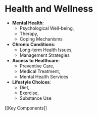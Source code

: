 # Health and Wellness



- **Mental Health**: 
	- Psychological Well-being, 
	- Therapy, 
	- Coping Mechanisms
- **Chronic Conditions**: 
	- Long-term Health Issues, 
	- Management Strategies
- **Access to Healthcare**: 
	- Preventive Care, 
	- Medical Treatment, 
	- Mental Health Services
- **Lifestyle Choices**: 
	- Diet, 
	- Exercise, 
	- Substance Use

[[Key Components]]
